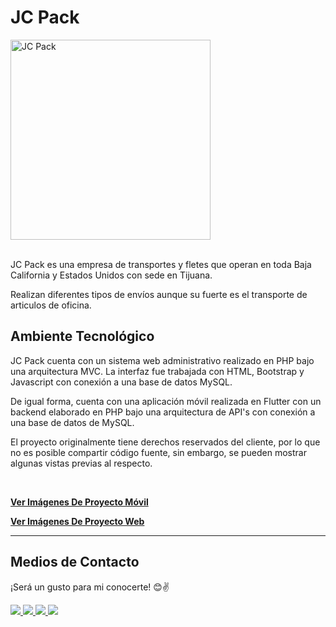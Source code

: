 # __JC Pack__

<div>
    <img src="https://res.cloudinary.com/daniel-dev23/image/upload/v1664388665/JC%20Pack/banner_bhfiht.jpg" alt="JC Pack" width="320px">
</div>

<br>

JC Pack es una empresa de transportes y fletes que operan en toda Baja California y Estados Unidos con sede en Tijuana.

Realizan diferentes tipos de envíos aunque su fuerte es el transporte de articulos de oficina.

## __Ambiente Tecnológico__

JC Pack cuenta con un sistema web administrativo realizado en PHP bajo una arquitectura MVC. La interfaz fue trabajada con HTML, Bootstrap y Javascript con conexión a una base de datos MySQL.

De igual forma, cuenta con una aplicación móvil realizada en Flutter con un backend elaborado en PHP bajo una arquitectura de API's con conexión a una base de datos de MySQL.

El proyecto originalmente tiene derechos reservados del cliente, por lo que no es posible compartir código fuente, sin embargo, se pueden mostrar algunas vistas previas al respecto.

<br>

__[Ver Imágenes De Proyecto Móvil](./app-mobile/thumbnails.md)__

__[Ver Imágenes De Proyecto Web](./app-web/thumbnails.md)__

---

## __Medios de Contacto__

¡Será un gusto para mi conocerte! 😊✌

<a href="https://daniel-dev23.github.io/web-portfolio-daniel-dev23/">
    <img src="https://img.shields.io/website?label=webportfolio.com&style=for-the-badge&url=https://google.com/">
</a>
<a href="mailto:danieldev.info@gmail.com">
    <img src="https://img.shields.io/badge/Gmail-D14836?style=for-the-badge&logo=gmail&logoColor=white">
</a>
<a href="https://www.linkedin.com/in/daniel-gonzalez-dev/">
    <img src="https://img.shields.io/badge/LinkedIn-0077B5?style=for-the-badge&logo=linkedin&logoColor=white">
</a>
<a href="https://github.com/Daniel-Dev23">
    <img src="https://img.shields.io/badge/GitHub-100000?style=for-the-badge&logo=github&logoColor=white">
</a>
